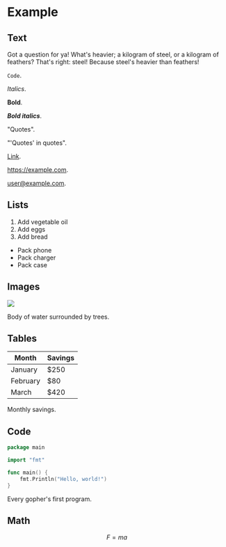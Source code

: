 # Example

## Text

Got a question for ya! What's heavier; a kilogram of steel, or a kilogram of feathers?
That's right: steel! Because steel's heavier than feathers!

`Code`.

_Italics_.

**Bold**.

**_Bold italics_**.

"Quotes".

"'Quotes' in quotes".

[Link](https://example.com).

https://example.com.

user@example.com.

## Lists

1. Add vegetable oil
2. Add eggs
3. Add bread

- Pack phone
- Pack charger
- Pack case

## Images

![](landscape.jpg)

Body of water surrounded by trees.

## Tables

| Month    | Savings |
| -------- | ------- |
| January  | $250    |
| February | $80     |
| March    | $420    |

Monthly savings.

## Code

```go
package main

import "fmt"

func main() {
	fmt.Println("Hello, world!")
}
```

Every gopher's first program.

## Math

$$F=ma$$
